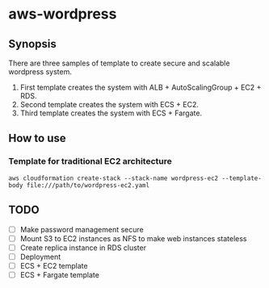 # aws-wordpress

## Synopsis
There are three samples of template to create secure and scalable wordpress system.

1. First template creates the system with ALB + AutoScalingGroup + EC2 + RDS.  
2. Second template creates the system with ECS + EC2.
3. Third template creates the system with ECS + Fargate.

## How to use

### Template for traditional EC2 architecture
```
aws cloudformation create-stack --stack-name wordpress-ec2 --template-body file:///path/to/wordpress-ec2.yaml
```

## TODO
- [ ] Make password management secure
- [ ] Mount S3 to EC2 instances as NFS to make web instances stateless
- [ ] Create replica instance in RDS cluster
- [ ] Deployment
- [ ] ECS + EC2 template
- [ ] ECS + Fargate template